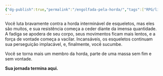 ```yaml
---
{"dg-publish":true,"permalink":"/engolfada-pela-horda/","tags":["RPG/livro-jogo/Aasthar/story-points"],"created":"2024-12-23T16:54:44.130-05:00","updated":"2025-01-08T16:14:25.650-05:00"}
---
```



Você luta bravamente contra a horda interminável de esqueletos, mas eles são muitos, e sua resistência começa a ceder diante da imensa quantidade. A fadiga se apodera de seu corpo, seus movimentos ficam mais lentos, e a força de vontade começa a vacilar. Incansáveis, os esqueletos continuam sua perseguição implacável, e, finalmente, você sucumbe.

Você se torna mais um membro da horda, parte de uma massa sem fim e sem vontade.

**Sua jornada termina aqui.**
